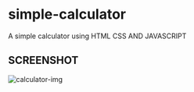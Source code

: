 # simple-calculator
A simple calculator using HTML CSS AND JAVASCRIPT


## SCREENSHOT
![calculator-img](/images/javacalc.png)

